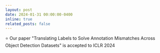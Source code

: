 ```yaml
---
layout: post
date: 2024-01-31 00:00:00-0400
inline: true
related_posts: false
---
```


:star: Our paper "Translating Labels to Solve Annotation Mismatches Across Object Detection Datasets" is accepted to ICLR 2024
